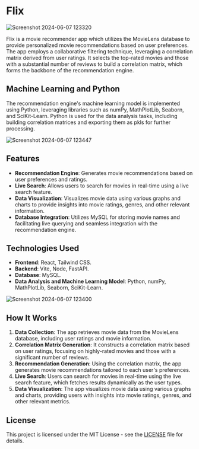 # Flix

![Screenshot 2024-06-07 123320](https://github.com/arunnats/Flix/assets/118368673/868c46a5-b1a3-42e4-9212-5b7c4047f031)

Flix is a movie recommender app which utilizes the MovieLens database to provide personalized movie recommendations based on user preferences. The app employs a collaborative filtering technique, leveraging a correlation matrix derived from user ratings. It selects the top-rated movies and those with a substantial number of reviews to build a correlation matrix, which forms the backbone of the recommendation engine.

## Machine Learning and Python 

The recommendation engine's machine learning model is implemented using Python, leveraging libraries such as numPy, MathPlotLib, Seaborn, and SciKit-Learn. Python is  used for the data analysis tasks, including building correlation matrices and exporting them as pkls for further processing.

![Screenshot 2024-06-07 123447](https://github.com/arunnats/Flix/assets/118368673/1549f19d-a410-45e7-a3b3-7ebdd0d8abf6)

## Features

- **Recommendation Engine**: Generates movie recommendations based on user preferences and ratings.
- **Live Search**: Allows users to search for movies in real-time using a live search feature.
- **Data Visualization**: Visualizes movie data using various graphs and charts to provide insights into movie ratings, genres, and other relevant information.
- **Database Integration**: Utilizes MySQL for storing movie names and facilitating live querying and seamless integration with the recommendation engine.

## Technologies Used

- **Frontend**: React, Tailwind CSS.
- **Backend**: Vite, Node, FastAPI.
- **Database**: MySQL.
- **Data Analysis and Machine Learning Model**: Python, numPy, MathPlotLib, Seaborn, SciKit-Learn.
  
![Screenshot 2024-06-07 123400](https://github.com/arunnats/Flix/assets/118368673/d9a1d19d-9313-4ed8-8481-e86559b37bf2)

## How It Works

1. **Data Collection**: The app retrieves movie data from the MovieLens database, including user ratings and movie information.
2. **Correlation Matrix Generation**: It constructs a correlation matrix based on user ratings, focusing on highly-rated movies and those with a significant number of reviews.
3. **Recommendation Generation**: Using the correlation matrix, the app generates movie recommendations tailored to each user's preferences.
4. **Live Search**: Users can search for movies in real-time using the live search feature, which fetches results dynamically as the user types.
5. **Data Visualization**: The app visualizes movie data using various graphs and charts, providing users with insights into movie ratings, genres, and other relevant metrics.
   
## License

This project is licensed under the MIT License - see the [LICENSE](LICENSE) file for details.
